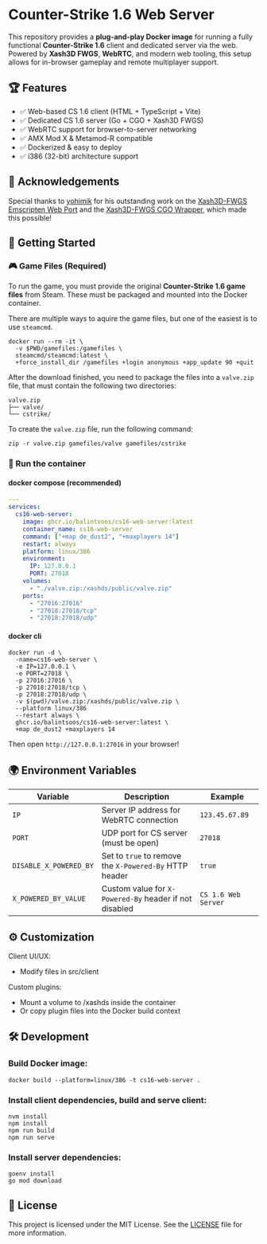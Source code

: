 # Counter-Strike 1.6 Web Server

This repository provides a **plug-and-play Docker image** for running a fully functional **Counter-Strike 1.6** client and dedicated server via the web. Powered by **Xash3D FWGS**, **WebRTC**, and modern web tooling, this setup allows for in-browser gameplay and remote multiplayer support.

## 🏆 Features

- ✅ Web-based CS 1.6 client (HTML + TypeScript + Vite)
- ✅ Dedicated CS 1.6 server (Go + CGO + Xash3D FWGS)
- ✅ WebRTC support for browser-to-server networking
- ✅ AMX Mod X & Metamod-R compatible
- ✅ Dockerized & easy to deploy
- ✅ i386 (32-bit) architecture support

## 🙏 Acknowledgements

Special thanks to [yohimik](https://github.com/yohimik) for his outstanding work on the [Xash3D-FWGS Emscripten Web Port](https://github.com/yohimik/webxash3d-fwgs) and the [Xash3D-FWGS CGO Wrapper](https://github.com/yohimik/goxash3d-fwgs), which made this possible!

## 🚀 Getting Started

### 🎮 Game Files (Required)

To run the game, you must provide the original **Counter-Strike 1.6 game files** from Steam. These must be packaged and mounted into the Docker container.

There are multiple ways to aquire the game files, but one of the easiest is to use `steamcmd`.

```shell
docker run --rm -it \
  -v $PWD/gamefiles:/gamefiles \
  steamcmd/steamcmd:latest \
  +force_install_dir /gamefiles +login anonymous +app_update 90 +quit
```

After the download finished, you need to package the files into a `valve.zip` file, that must contain the following two directories:

```plaintext
valve.zip
├── valve/
└── cstrike/
```

To create the `valve.zip` file, run the following command:

```shell
zip -r valve.zip gamefiles/valve gamefiles/cstrike
```

### 🐳 Run the container

#### docker compose (recommended)

```yaml
---
services:
  cs16-web-server:
    image: ghcr.io/balintsoos/cs16-web-server:latest
    container_name: cs16-web-server
    command: ["+map de_dust2", "+maxplayers 14"]
    restart: always
    platform: linux/386
    environment:
      IP: 127.0.0.1
      PORT: 27018
    volumes:
      - "./valve.zip:/xashds/public/valve.zip"
    ports:
      - "27016:27016"
      - "27018:27018/tcp"
      - "27018:27018/udp"
```

#### docker cli

```shell
docker run -d \
  -name=cs16-web-server \
  -e IP=127.0.0.1 \
  -e PORT=27018 \
  -p 27016:27016 \
  -p 27018:27018/tcp \
  -p 27018:27018/udp \
  -v $(pwd)/valve.zip:/xashds/public/valve.zip \
  --platform linux/386
  --restart always \
  ghcr.io/balintsoos/cs16-web-server:latest \
  +map de_dust2 +maxplayers 14
```

Then open `http://127.0.0.1:27016` in your browser!

## 🌍 Environment Variables

| Variable               | Description                                            | Example             |
| ---------------------- | ------------------------------------------------------ | ------------------- |
| `IP`                   | Server IP address for WebRTC connection                | `123.45.67.89`      |
| `PORT`                 | UDP port for CS server (must be open)                  | `27018`             |
| `DISABLE_X_POWERED_BY` | Set to `true` to remove the `X-Powered-By` HTTP header | `true`              |
| `X_POWERED_BY_VALUE`   | Custom value for `X-Powered-By` header if not disabled | `CS 1.6 Web Server` |

## ⚙️ Customization

Client UI/UX:

- Modify files in src/client

Custom plugins:

- Mount a volume to /xashds inside the container
- Or copy plugin files into the Docker build context

## 🛠️ Development

### Build Docker image:

```shell
docker build --platform=linux/386 -t cs16-web-server .
```

### Install client dependencies, build and serve client:

```shell
nvm install
npm install
npm run build
npm run serve
```

### Install server dependencies:

```shell
goenv install
go mod download
```

## 📜 License

This project is licensed under the MIT License.
See the [LICENSE](./LICENSE) file for more information.
